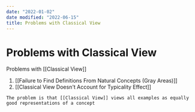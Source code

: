 ```yaml
---
date: "2022-01-02"
date modified: "2022-06-15"
title: Problems with Classical View
---
```


# Problems with Classical View
Problems with [[Classical View]]

1. [[Failure to Find Definitions From Natural Concepts (Gray Areas)]]
2. [[Classical View Doesn't Account for Typicality Effect]]

```ad-note
The problem is that [[Classical View]] views all examples as equally good representations of a concept
```
